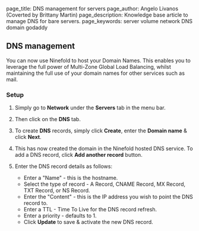 page_title:       DNS management for servers
page_author:      Angelo Livanos (Coverted by Brittany Martin)
page_description: Knowledge base article to manage DNS for bare servers. page_keywords:    server volume network DNS domain godaddy 

## DNS management 

You can now use Ninefold to host your Domain Names. This enables you to leverage the full power of Multi-Zone Global Load Balancing, whilst maintaining the full use of your domain names for other services such as mail.

### Setup

1. Simply go to __Network__ under the __Servers__ tab in the menu bar.

2. Then click on the __DNS__ tab.

3. To create __DNS__ records, simply click __Create__, enter the __Domain name__ & click __Next__.

4. This has now created the domain in the Ninefold hosted DNS service. To add a DNS record, click __Add another record__ button.

5. Enter the DNS record details as follows:

	* Enter a "Name" - this is the hostname.
	* Select the type of record - A Record, CNAME Record, MX Record, TXT Record, or NS Record.
	* Enter the "Content" - this is the IP address you wish to point the DNS record to.
	* Enter a TTL - Time To Live for the DNS record refresh.
	* Enter a priority - defaults to 1.
	* Click __Update__ to save & activate the new DNS record.
